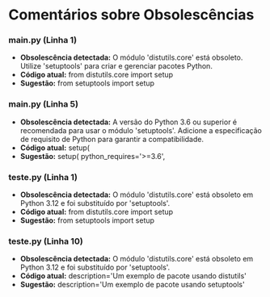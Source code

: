 # Comentários sobre Obsolescências

### main.py (Linha 1)
- **Obsolescência detectada:** O módulo 'distutils.core' está obsoleto. Utilize 'setuptools' para criar e gerenciar pacotes Python.
- **Código atual:** from distutils.core import setup
- **Sugestão:** from setuptools import setup


### main.py (Linha 5)
- **Obsolescência detectada:** A versão do Python 3.6 ou superior é recomendada para usar o módulo 'setuptools'. Adicione a especificação de requisito de Python para garantir a compatibilidade.
- **Código atual:**     setup(
- **Sugestão:**     setup(
        python_requires='>=3.6',
        


### teste.py (Linha 1)
- **Obsolescência detectada:** O módulo 'distutils.core' está obsoleto em Python 3.12 e foi substituído por 'setuptools'.
- **Código atual:** from distutils.core import setup
- **Sugestão:** from setuptools import setup


### teste.py (Linha 10)
- **Obsolescência detectada:** O módulo 'distutils.core' está obsoleto em Python 3.12 e foi substituído por 'setuptools'.
- **Código atual:** description='Um exemplo de pacote usando distutils'
- **Sugestão:** description='Um exemplo de pacote usando setuptools'

